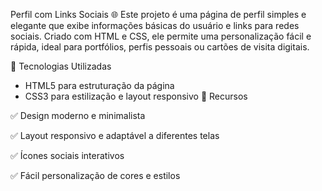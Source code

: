 Perfil com Links Sociais 🌐
Este projeto é uma página de perfil simples e elegante que exibe informações básicas do usuário e links para redes sociais. Criado com HTML e CSS, ele permite uma personalização fácil e rápida, ideal para portfólios, perfis pessoais ou cartões de visita digitais.

🚀 Tecnologias Utilizadas
- HTML5 para estruturação da página
- CSS3 para estilização e layout responsivo
🎯 Recursos

✅ Design moderno e minimalista

✅ Layout responsivo e adaptável a diferentes telas

✅ Ícones sociais interativos

✅ Fácil personalização de cores e estilos
